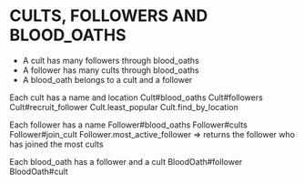 # CULTS, FOLLOWERS AND BLOOD_OATHS

 - A cult has many followers through blood_oaths
 - A follower has many cults through blood_oaths
 - A blood_oath belongs to a cult and a follower

Each cult has a name and location
Cult#blood_oaths
Cult#followers
Cult#recruit_follower
Cult.least_popular
Cult.find_by_location


Each follower has a name
Follower#blood_oaths
Follower#cults
Follower#join_cult
Follower.most_active_follower => returns the follower who has joined the most cults


Each blood_oath has a follower and a cult
BloodOath#follower
BloodOath#cult
